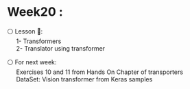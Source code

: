 # Week20 :

⚪️ Lesson 📖:<br>
&emsp;&ensp;1- Transformers  
&emsp;&ensp;2- Translator using transformer <br>
 

⚪️ For next week:
        <br>&emsp;&ensp;Exercises 10 and 11 from Hands On Chapter of transporters
        <br>&emsp;&ensp;DataSet: Vision transformer from Keras samples
